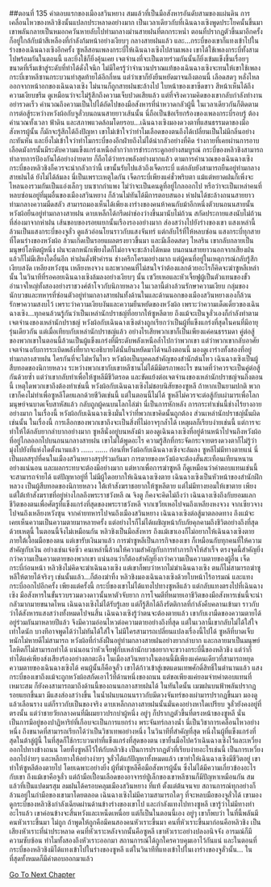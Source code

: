 ##ตอนที่ 135 คำตอบแรกของเมืองสวินหยาง
สมแล้วที่เป็นมือสังหารอันดับสามของแผ่นดิน การเคลื่อนไหวของหลิวชิงนั้นแปลกประหลาดอย่างมาก เป็นเวลาเดียวกับที่เฉินฉางเซิงพูดประโยคนั้นขึ้นมา เขาพลันกลายเป็นหมอกควันหายลับไปท่ามกลางม่านสายฝนที่ตกกระหน่ำ ตอนที่ปรากฏตัวขึ้นมาอีกครั้ง ก็อยู่ใกล้กับม้าสีเหลืองที่กำลังก้มหน้าอย่างเงียบๆ กลางสายฝนแล้ว และ...กระบี่ของเขาก็แทงเข้าไปในร่างของเฉินฉางเซิงอีกครั้ง
ซูหลีสอนเพลงกระบี่ให้เฉินฉางเซิงไปสามเพลง เขาได้ใช้เพลงกระบี่ทั้งสามไปพร้อมกันในตอนนี้ และยิ่งใช้ก็ยิ่งคุ้นเคย เจตจำนงที่จะเป็นตายร่วมกันนั้นก็ยิ่งเข้มแข็งขึ้นเรื่อยๆ ขนาดที่เริ่มเข้าสู่ระดับที่ทำได้ดั่งใจนึก ไม่มีใครรู้ว่าจำนวนปราณแท้ของเฉินฉางเซิงจะทนให้เขาใช้เพลงกระบี่เขาหลีซานกระบวนท่าสุดท้ายได้อีกกี่หน แต่ว่าเขาก็ยังยืนหยัดมาจนถึงตอนนี้
เลือดสดๆ หลั่งไหลออกจากหน้าอกของเฉินฉางเซิง ไม่นานก็ถูกสายฝนชะล้างไป ใบหน้าของเขาซีดขาว สีหน้าเห็นได้ถึงความเงียบขรึม ดูเหมือนว่าจะไม่รู้สึกถึงความเจ็บปวดเสียแล้ว แต่ที่จริงความคิดของเขากลับกำลังทำงานอย่ารวดเร็ว คำนวณถึงความเป็นไปได้ถัดไปของมือสังหารที่น่าหวาดกลัวผู้นี้ ในเวลาเดียวกันก็ติดตามการต่อสู้ระหว่างหวังผ้อกับจูลั่วบนถนนสายยาวเส้นนั้น
นี่ถือเป็นข้อเรียกร้องของเพลงกระบี่รอบรู้ ต้องคำนวณทั้งเวลา ฟ้าดิน และสภาพแวดล้อมโดยรอบ...เฉินฉางเซิงมองดวงตาที่แสนธรรมดาของมือสังหารผู้นั้น ก็มักจะรู้สึกได้ถึงปัญหา เขาไม่เข้าใจว่าทำไมเลือดของตนถึงได้เปลี่ยนเป็นไม่มีกลิ่นอย่างกะทันหัน และยิ่งไม่เข้าใจว่าทำไมกระบี่ของอีกฝ่ายถึงไม่ได้น่ากลัวอย่างที่คิด ร่างกายที่เคยผ่านการอาบเลือดมังกรนั้นมีระดับความแข็งแกร่งเหนือล้ำกว่าการชำระกระดูกอย่างสมบูรณ์ กระบี่ของหลิวชิงสามารถทำลายการป้องกันได้อย่างง่ายดาย ก็ถือได้ว่าทรงพลังอย่างมากแล้ว ตามการคำนวณของเฉินฉางเซิง กระบี่ของหลิวชิงก็ควรจะน่ากลัวกว่านี้ เขานั้นรับไปแล้วถึงเจ็ดกระบี่ แต่กลับยังสามารถยืนอยู่ท่ามกลางสายฝนได้ ยังไม่ได้ล้มลง นี่เป็นเพราะเหตุใดกัน
เจ็ดกระบี่เพียงแค่ชั่วพริบตา แม้แต่หยาดฝนก็เพิ่งจะไหลนองรวมกันเป็นแอ่งเล็กๆ บนซากกำแพง ไม่ว่าจะเป็นคนดูที่อยู่ไกลออกไป หรือว่าจะเป็นเหล่าคนที่หลบซ่อนอยู่ที่มุมอื่นของเมืองสวินหยาง ก็ล้วนไม่ทันได้มีการตอบสนอง ห่าฝนได้ชะล้างถนนสายยาว ท่ามกลางความมืดสลัว สามารถมองเห็นได้เพียงเงาร่างของคนห้าคนกับม้าอีกหนึ่งตัวบนถนนสายนั้น
หวังผ้อยืนอยู่ท่ามกลางสายฝน ดาบเหล็กได้กรีดผ่าช่องว่างขึ้นมานับไม่ถ้วน สกัดประกายแสงนับไม่ถ้วนที่ส่องมาจากห่าฝน เส้นขอบของรอยแยกนั้นเรืองรองอย่างมาก ส่องสว่างไปยังร่างของเขา แสงเหล่านี้ล้วนเป็นแสงกระบี่ของจูลั่ว ดูแล้วอ่อนโยนราวกับแสงจันทร์ แต่กลับไร้ที่ให้หลบซ่อน แสงกระบี่ทุกสายที่โดนร่างของหวังผ้อ ล้วนเกิดเป็นรอยแผลตรงยาวขึ้นมา และมีเลือดสดๆ ไหลริน
เขากลับกลายเป็นมนุษย์โลหิตผู้หนึ่ง ฝนจะตกหนักเพียงใดก็ไม่อาจจะชะล้างได้หมด
บนถนนสายยาวนอกจากเสียงฝนแล้วก็ไม่มีเสียงใดอื่นอีก ห่าฝนดั่งฟ้าคำรน ช่างครึกโครมอย่างมาก แต่ผู้คนที่อยู่ในเหตุการณ์กลับรู้สึกเงียบสงัด เหลียงหวังซุน เหลียงหงจวง และพวกคนที่ไม่สนใจว่าต้องแลกด้วยอะไรก็คิดจะฆ่าซูหลีเหล่านั้น ในวินาทีที่รอคอยเฉินฉางเซิงล้มลงอย่างเงียบๆ นั้น เซวียเหอและหัวเจี้ยฟูผู้เป็นตัวแทนของขั้วอำนาจใหญ่ทั้งสองอย่างราชวงศ์ต้าโจวกับนิกายหลวง ในเวลานี้ต่างล้วนรักษาความเงียบ กลุ่มของนักบวชและทหารที่ซ่อนตัวอยู่ท่ามกลางสายฝนทั้งด้านในและด้านนอกของเมืองสวินหยางเองก็ล้วนรักษาความสงบไว้
เพราะว่าความเงียบงันและความยืนหยัดของหวังผ้อ เพราะว่าความเด็ดเดี่ยวของเฉินฉางเซิง...ทุกคนล้วนรู้กันว่าเป็นเหล่านักปราชญ์ที่อยากให้ซูหลีตาย ถึงแม้จะเป็นจูลั่วเองก็กำลังทำตามเจตจำนงของเหล่านักปราชญ์ หวังผ้อกับเฉินฉางเซิงต่างถูกเรียกว่าเป็นผู้ที่แข็งแกร่งที่สุดในคนที่มีอายุรุ่นเดียวกัน แต่เมื่อเทียบกับเหล่านักปราชญ์แล้ว อย่างไรเสียพวกเขาก็เป็นเพียงแค่คนธรรมดา คู่ต่อสู้ของพวกเขาในตอนนี้ล้วนเป็นผู้แข็งแกร่งที่มีระดับพลังเหนือล้ำไปกว่าพวกเขา แต่ว่าพวกเขากลับอาศัยเจตจำนงกับการระเบิดพลังที่ยากจะอธิบายได้นั่นยืนหยัดมาได้จนถึงตอนนี้ มองดูเงาร่างทั้งสองที่อยู่ท่ามกลางสายฝน ใครกันที่จะไม่หวั่นไหว
หวังผ้อเป็นบุคคลสำคัญของสำนักต้นไหว เฉินฉางเซิงเป็นผู้สืบทอดของนิกายหลวง ระหว่างพวกเขากับเขาหลีซานไม่ได้มีมิตรภาพอะไร ขนาดที่ว่าควรจะเป็นคู่ต่อสู้กันด้วยซ้ำ แต่ว่าเขากลับทำเพื่อให้ซูหลีมีชีวิตรอด และขัดแย้งต่อเจตจำนงของเหล่านักปราชญ์จนถึงตอนนี้ เหตุใดพวกเขาถึงต้องทำเช่นนี้ หวังผ้อกับเฉินฉางเซิงไม่ชอบนิสัยของซูหลี ถ้าหากเป็นยามปกติ พวกเขาก็คงไม่ทำเพื่อซูหลีโดยแลกด้วยชีวิตเช่นนี้ แต่ในตอนนี้ไม่ได้ ซูหลีไม่ควรจะต่อสู้กับเผ่ามารเพื่อโลกมนุษย์จนบาดเจ็บสาหัสแล้ว กลับถูกผู้คนบนโลกไล่ฆ่า
นี่เป็นการหักหลัง การกระทำเช่นนี้ช่างไร้ยางอายอย่างมาก
ในเรื่องนี้ หวังผ้อกับเฉินฉางเซิงมั่นใจว่าที่พวกเขาคิดนั้นถูกต้อง ส่วนเหล่านักปราชญ์นั้นผิด
เช่นนั้น ในเรื่องนี้ การเลือกของพวกเขาถึงจะเป็นสิ่งที่ไม่อาจรุกล้ำได้
เหตุผลก็เรียบง่ายเช่นนี้ แต่การจะทำให้ได้กลับยากลำบากอย่างมาก
ซูหลีนั่งอยู่บนหลังม้า มองดูเฉินฉางเซิงที่อยู่ด้านหน้าไปจนถึงหวังผ้อที่อยู่ไกลออกไปบนถนนกลางสายฝน เขาไม่ได้พูดอะไร ความรู้สึกที่กระจัดกระจายตรงดวงตาก็ไม่รู้ว่ามุ่งไปยังที่แห่งใดตั้งนานแล้ว
......
......
ก่อนที่หวังผ้อกับเฉินฉางเซิงจะล้มลง ซูหลีไม่มีทางตายแน่ นี่เป็นผลสรุปที่คนในเมืองสวินหยางสรุปร่วมกันมา การตายของหวังผ้อจะต้องสั่นสะเทือนเทียนหนานอย่างแน่นอน และผลกระทบจะต้องมีอย่างมาก แต่หากเพื่อการฆ่าซูหลี ก็ดูเหมือนว่าค่าตอบแทนเช่นนี้จะสามารถจ่ายได้ แต่ปัญหาอยู่ที่ ไม่มีผู้ใดอยากให้เฉินฉางเซิงตาย
เฉินฉางเซิงเป็นหัวหน้าของสำนักฝึกหลวง เป็นผู้สืบทอดของนิกายหลวง ใต้เท้าสังฆราชอยากให้ซูหลีตาย แต่ไม่มีทางยอมให้เขาตาย เพียงแต่ใต้เท้าสังฆราชที่อยู่ห่างไกลถึงพระราชวังหลี ณ จิงตู ก็คงจะคิดไม่ถึงว่า เฉินฉางเซิงถึงกับยอมแลกชีวิตของตนเพื่อศัตรูที่แข็งแกร่งที่สุดของพระราชวังหลี
จากเซวียเหอไปจนถึงเหลียงหงจวง จากเซียวจางไปจนถึงเหลียงหวังซุน จากค่ายทหารไปจนถึงเมืองสวินหยาง เฉินฉางเซิงต่อสู้มาตลอดทาง ถึงแม้จะเคยเห็นความเป็นความตายมาหลายครั้ง แต่อย่างไรก็ไม่ได้เผชิญหน้ากับภัยคุกคามถึงชีวิตอย่างถึงที่สุด ด้วยเหตุนี้ ในตอนนี้จึงไม่เหมือนกัน หลิวชิงเป็นมือสังหาร ถึงแม้เขาเองก็ไม่อยากให้เฉินฉางเซิงตายภายใต้เงื้อมมือของตน แต่เขารับเงินมาแล้ว การฆ่าซูหลีเป็นภารกิจของเขา ก็เหมือนกับทุกคนที่ให้ความสำคัญกับเงิน อย่างเช่นเจ๋อซิ่ว คนเหล่านี้ล้วนให้ความสำคัญกับการทำภารกิจให้สำเร็จ ตรงจุดนี้สำคัญยิ่งกว่าความเป็นความตายของพวกเขา แน่นอนว่าก็ต้องสำคัญยิ่งกว่าความเป็นความตายของผู้อื่น เจ็ดกระบี่ก่อนหน้า หลิวชิงไม่คิดจะฆ่าเฉินฉางเซิง แต่เขาก็พบว่าหากไม่ฆ่าเฉินฉางเซิง ตนก็ไม่สามารถฆ่าซูหลีให้ตายได้จริงๆ เช่นนั้นแล้ว...ก็ต้องฆ่าทิ้ง
หลิวชิงมองเฉินฉางเซิงด้วยใบหน้าไร้อารมณ์ และแทงกระบี่ออกไปอีกครั้ง เพียงแต่ครั้งนี้ กระบี่ของเขาไม่ได้แทงไปทางซูหลีแล้ว แต่กลับแทงตรงไปที่เฉินฉางเซิง มือสังหารในขั้นรวบรวมดวงดาวนั้นหาตัวจับยาก การโจมตีที่หมายเอาชีวิตของมือสังหารเช่นนี้จะน่ากลัวมากมายขนาดไหน เฉินฉางเซิงไม่ได้รับรู้เลย แต่ก็รู้สึกได้ถึงรัตติกาลที่กำลังคืบคลานเข้ามา ราวกับว่าได้สังหารแสงสว่างทั้งหมดไปจนสิ้น
เฉินฉางเซิงรู้ว่าตนจะต้องตายแล้ว เขากับเงามืดของความตายได้อยู่ร่วมกันมาหลายปีแล้ว จึงมีความอ่อนไหวต่อความตายอย่างถึงที่สุด แต่ในเวลานี้เขากลับไม่ได้ใส่ใจเท่าใดนัก บางทีอาจพูดได้ว่าไม่ทันได้ใส่ใจ
ไม่มีใครสามารถเปลี่ยนแปลงเรื่องนี้ไปได้ ซูหลีที่บาดเจ็บหนักไม่หายดีไม่สามารถ หวังผ้อที่กำลังฝืนอยู่ท่ามกลางสายฝนอย่างยากลำบาก และกลายมาเป็นมนุษย์โลหิตก็ไม่สามารถทำได้ แน่นอนว่าหัวเจี้ยฟูกับเหล่านักบวชอยากจะขวางกระบี่นี้ของหลิวชิง แต่ว่าก็ทำได้แค่เพียงส่งเสียงร้องอย่างตกตะลึง
ในเมืองสวินหยางในตอนนี้มีเพียงแค่คนเดียวที่สามารถหยุดความตายของเฉินฉางเซิงได้ คนผู้นั้นก็คือจูลั่ว
เขาได้ก้าวเข้าสู่เขตแดนเทพศักดิ์สิทธิ์ในตำนานแล้ว แสงกระบี่ของเขาถึงแม้จะถูกหวังผ้อสกัดเอาไว้ที่ด้านหนึ่งของถนน แต่ขอเพียงแค่ยอมจ่ายค่าตอบแทนที่เหมาะสม ก็ยังคงสามารถมาถึงด้านนี้ของถนนกลางสายฝนได้
ในทันใดนั้น เมฆฝนบนฟ้าพลันปรากฏรอยแยกขึ้นมา มีแสงส่องสว่างขึ้น ในน้ำฝนบนถนนราวกับมีดวงจันทร์ของเผ่ามารปรากฏขึ้นมา มองดูแล้วเลือนราง แต่ก็ราวกับเป็นของจริง
ดาบเหล็กกลางสายฝนนั้นมั่นคงอย่างหาใดเปรียบ จูลั่วยังคงอยู่ที่ตรงนั้น แต่ว่าชายวัยกลางคนที่มีผมยาวปรกบ่าผู้หนึ่ง อยู่ๆ ก็ปรากฏตัวขึ้นที่ตรงหน้าของซูหลี นั่นเป็นการมีอยู่ของปาฏิหาริย์ที่เกือบจะเป็นการแยกร่าง
พระจันทร์กลางน้ำ นี่เป็นวิชาการเคลื่อนไหวอย่างหนึ่ง ถึงขนาดที่สามารถเรียกได้ว่าเป็นวิชาเทพอย่างหนึ่ง
ในวินาทีที่สำคัญที่สุด หนึ่งในผู้ที่แข็งแกร่งที่สุดในต้าลู่ผู้นี้ ในที่สุดก็ใช้กระบวนท่าที่แข็งแกร่งที่สุดของตน
เขายื่นมือไปคว้าเฉินฉางเซิงไว้และเหวี่ยงออกไปทางข้างถนน โดยทิ้งซูหลีไว้ให้กับหลิวชิง
เป็นการปรากฏตัวที่เรียบง่ายอะไรเช่นนี้ เป็นการเหวี่ยงออกไปง่ายๆ และหลีกทางให้อย่างง่ายๆ
จูลั่วได้แก้ปัญหาทั้งหมดแล้ว
เขาทำให้เฉินฉางเซิงมีชีวิตอยู่
เขาทำให้ซูหลีต้องตายไป
โดยเฉพาะอย่างยิ่ง ผู้ที่ฆ่าซูหลีคือมือสังหารผู้นั้น ซึ่งไม่ได้มีความเกี่ยวข้องอะไรกับเขา
ถึงแม้เขาคือจูลั่ว แต่ถ้ามือเปื้อนเลือดของอาจารย์ปู่เล็กของเขาหลีซานก็มีปัญหาเหมือนกัน
สมแล้วที่เป็นแปดมรสุม
ลมฝนได้ครอบคลุมเมืองสวินหยาง
ที่แท้ ตั้งแต่ต้นจนจบ สถานการณ์ทุกอย่างก็ล้วนอยู่ในกำมือของเขามาโดยตลอด
เฉินฉางเซิงไม่มีความสามารถใดๆ ที่จะหลบมือของจูลั่วได้
เขามองดูกระบี่ของหลิวชิงกำลังเฉียดผ่านด้านข้างร่างของเขาไป และกำลังแทงไปทางซูหลี
เขารู้ว่าไม่มีทางทำอะไรแล้ว
เขาค่อนข้างจะสิ้นหวังและเหน็ดเหนื่อย
แต่ก็เป็นในตอนนี้เอง อยู่ๆ เขาก็พบว่า ในที่นี้พลันมีคนหัวเราะขึ้นมา
ไม่ถูก ถ้าพูดให้ถูกคือมีคนสองคนหัวเราะขึ้นมา
คนที่หัวเราะขึ้นมาก่อนคือหลิวชิง เป็นเสียงหัวเราะที่น่าประหลาด
คนที่หัวเราะหลังจากนั้นคือซูหลี เขาหัวเราะอย่างปลงอนิจจัง อารมณ์ก็มีความซับซ้อน
ทำไมทั้งสองถึงหัวเราะออกมา สถานการณ์ได้ถูกใครควบคุมเอาไว้กันแน่
และในตอนที่กระบี่ของหลิวชิงมิได้แทงเข้าไปในร่างของซูหลี แต่ในวินาทีที่แทงเข้าไปในเงาร่างของจูลั่วนั้น...
ในที่สุดทั้งหมดก็มีคำตอบออกมาแล้ว


[Go To Next Chapter]( ./422.md)